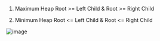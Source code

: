 
1. Maximum Heap
Root >= Left Child & Root >= Right Child

2. Minimum Heap 
Root <= Left Child & Root <= Right Child



![image](https://user-images.githubusercontent.com/52861859/217240528-2a5b5b9b-cb43-4c43-a2d6-403dd4310eba.png)
